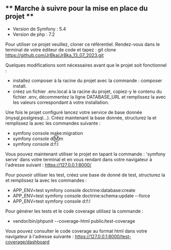 ## ** Marche à suivre pour la mise en place du projet **

-   Version de Symfony : 5.4
-   Version de php : 7.2

Pour utiliser ce projet veuillez, cloner ce référentiel.
Rendez-vous dans le terminal de votre éditeur de code et tapez : git clone https://github.com/JrBka/JrBka_13_07_2023.git

Quelques modifications sont nécessaires avant que le projet soit fonctionnel :

-   installez composer à la racine du projet avec la commande : composer install.
-   créez un fichier .env.local à la racine du projet, copiez-y le contenu du fichier .env, décommentez la ligne DATABASE_URL et remplissez la avec les valeurs correspondant à votre installation.

Une fois le projet configuré lancez votre service de base donnée (mysql,postgresql...).
Créez maintenant la base donnée, structurez la et remplissez la avec les commandes suivante :

-   symfony console make:migration
-   symfony console d:m:m
-   symfony console d:f:l

Vous pouvez maintenant utiliser le projet en tapant la commande : 'symfony serve' dans votre terminal et en vous rendant dans votre navigateur à l'adresse suivant : https://127.0.0.1:8000/

Pour pouvoir utiliser les test, créez une base de donné de test, structurez la et remplissez la avec les commandes :

-   APP_ENV=test symfony console doctrine:database:create
-   APP_ENV=test symfony console doctrine:schema:update --force
-   APP_ENV=test symfony console d:f:l

Pour générer les tests et le code coverage utilisez la commande :

-   vendor/bin/phpunit --coverage-html public/test-coverage

Vous pouvez consulter le code coverage au format html dans votre navigateur à l'adresse suivante : https://127.0.0.1:8000/test-coverage/dashboard